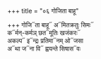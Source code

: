 +++
title = "०६ गोजिता बाहू"

+++
गोजि᳓ता बाहू᳓ अ᳓मितक्रतुः सिमः᳓  
क᳓र्मन्-कर्मञ् छत᳓मूतिः खजंकरः᳓  
अकल्प᳓ इ᳓न्द्रः प्रतिमा᳓नम् ओ᳓जसा  
अ᳓था ज᳓ना वि᳓ ह्वयन्ते सिषास᳓वः